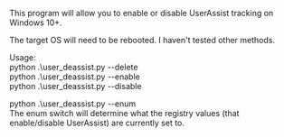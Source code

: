 This program will allow you to enable or disable UserAssist tracking on Windows 10+.

The target OS will need to be rebooted. I haven't tested other methods.

Usage:  
python .\user_deassist.py --delete  
python .\user_deassist.py --enable  
python .\user_deassist.py --disable

python .\user_deassist.py --enum  
The enum switch will determine what the registry values (that enable/disable UserAssist) are currently set to.